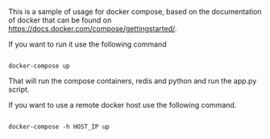 This is a sample of usage for docker compose, based on the documentation of docker that can be found on https://docs.docker.com/compose/gettingstarted/.

If you want to run it use the following command

<code>
docker-compose up
</code>

That will run the compose containers, redis and python and run the app.py script.


If you want to use a remote docker host use the following command.

<code>
docker-compose -h HOST_IP up
</code>
